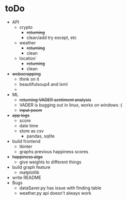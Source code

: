 # toDo

- API
	- crypto
		- ~~returning~~
		- clean/add try except, etc
	- weather
		- ~~returning~~
		- clean
	- location`
		- ~~returning~~
		- clean
- ~~webscrapping~~
	- think on it 
	- beautifulsoup4 and lxml
	- 
- ML
	- ~~returning VADER sentiment analysis~~
	- VADER is bugging out in linux, works on windows :(
	- ~~input poem~~
- ~~app logs~~
	- score 
	- date time
	- store as csv
		- pandas, sqlite
- build frontend
	- tkinter
	- graphs previous happiness scores
- ~~happiness algo~~
	- give weights to different things
- build graph feature
	- matplotlib
- write README 
- Bugs
	- dataSaver.py has issue with finding table
	- weather.py api doesn't always work